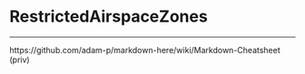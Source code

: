 # RestrictedAirspaceZones
<hr/>
https://github.com/adam-p/markdown-here/wiki/Markdown-Cheatsheet (priv)